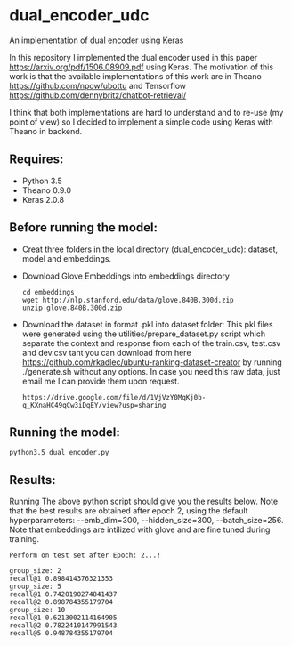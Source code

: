 # dual_encoder_udc
An implementation of dual encoder using Keras

In this repository I implemented the dual encoder used in this paper https://arxiv.org/pdf/1506.08909.pdf using Keras. The motivation of this work is that the available implementations of this work are in Theano https://github.com/npow/ubottu and Tensorflow https://github.com/dennybritz/chatbot-retrieval/ 

I think that both implementations are hard to understand and to re-use (my point of view) so I decided to implement a simple code using Keras with Theano in backend.

## Requires:
* Python 3.5
* Theano 0.9.0
* Keras 2.0.8

## Before running the model:
* Creat three folders in the local directory (dual_encoder_udc): dataset, model and embeddings.
* Download Glove Embeddings into embeddings directory 
  ```
  cd embeddings
  wget http://nlp.stanford.edu/data/glove.840B.300d.zip
  unzip glove.840B.300d.zip
  ```
* Download the dataset in format .pkl into dataset folder: This pkl files were generated using the utilities/prepare_dataset.py script which separate the context and response from each of the train.csv, test.csv and dev.csv taht you can download from here https://github.com/rkadlec/ubuntu-ranking-dataset-creator by running ./generate.sh without any options. In case you need this raw data, just email me I can provide them upon request.

  ```
  https://drive.google.com/file/d/1VjVzY0MqKj0b-q_KXnaHC49qCw3iDqEY/view?usp=sharing
  ```

## Running the model:
```
python3.5 dual_encoder.py
```
## Results:
Running The above python script should give you the results below. Note that the best results are obtained after epoch 2, using the default hyperparameters: --emb_dim=300, --hidden_size=300, --batch_size=256. Note that embeddings are intilized with glove and are fine tuned during training.

```
Perform on test set after Epoch: 2...!

group_size: 2
recall@1 0.898414376321353
group_size: 5
recall@1 0.7420190274841437
recall@2 0.898784355179704
group_size: 10
recall@1 0.6213002114164905
recall@2 0.7822410147991543
recall@5 0.948784355179704
```
